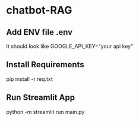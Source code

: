 # chatbot-RAG

## Add ENV file .env
It should look like 
GOOGLE_API_KEY="your api key"

## Install Requirements
pip install -r req.txt


## Run Streamlit App
python -m streamlit run main.py
